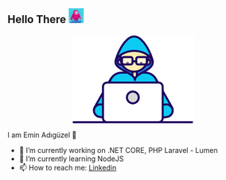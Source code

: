 ## Hello There <img src="hi.gif" width="30">

<p align="center">
  <img align="center" src="developer.gif" width='auto' />
 </p>


I am Emin Adıgüzel 🧔

- 🔭 I’m currently working on .NET CORE, PHP Laravel - Lumen
- 🌱 I’m currently learning NodeJS
- 📫 How to reach me: <a href="https://www.linkedin.com/in/mehmet-emin-ad%C4%B1g%C3%BCzel-34293b1a7/" >Linkedin</a>





